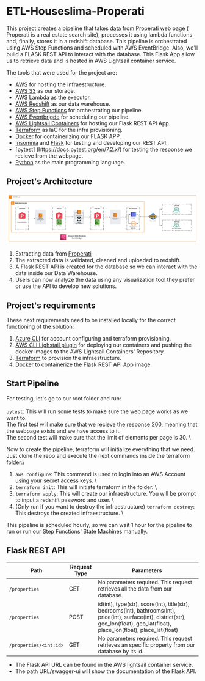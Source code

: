 # ETL-Houseslima-Properati

This project creates a pipeline that takes data from [Properati](https://www.properati.com.pe/) web page (
Properati is a real estate search site), processes it using lambda functions and, finally, stores it in a redshift database. This pipeline is orchestrated using AWS Step Functions and scheduled with AWS EventBridge.
Also, we'll build a FLASK REST API to interact with the database. This Flask App allow us to retrieve data and is hosted in AWS Lightsail container service.

The tools that were used for the project are:
- [AWS](https://aws.amazon.com/) for hosting the infraestructure.
- [AWS S3](https://aws.amazon.com/es/s3/) as our storage.
- [AWS Lambda](https://aws.amazon.com/es/lambda/) as the executor.
- [AWS Redshift](https://aws.amazon.com/redshift/) as our data warehouse.
- [AWS Step Functions](https://aws.amazon.com/step-functions/?nc1=h_ls) for orchestrating our pipeline.
- [AWS Eventbrigde](https://aws.amazon.com/eventbridge/) for scheduling our pipeline.
- [AWS Lightsail Containers](https://aws.amazon.com/es/lightsail/) for hosting our Flask REST API App.
- [Terraform](https://www.terraform.io/) as IaC for the infra provisioning.
- [Docker](https://www.docker.com/) for containerizing our FLASK APP.
- [Insomnia](https://insomnia.rest/) and [Flask](https://flask.palletsprojects.com/en/2.2.x/) for testing and developing our REST API.
- [pytest] (https://docs.pytest.org/en/7.2.x/) for testing the response we recieve from the webpage.
- [Python](https://www.python.org/) as the main programming language.

## Project's Architecture

![project_arch](https://github.com/SebasMBK/etl-houseslima-properati/blob/master/images/aws_arch.png) 

1. Extracting data from [Properati](https://www.properati.com.pe/)
2. The extracted data is validated, cleaned and uploaded to redshift.
3. A Flask REST API is created for the database so we can interact with the data inside our Data Warehouse.
4. Users can now analyze the data using any visualization tool they prefer or use the API to develop new solutions.

## Project's requirements
These next requirements need to be installed locally for the correct functioning of the solution:
1. [Azure CLI](https://learn.microsoft.com/en-us/cli/azure/install-azure-cli) for account configuring and terraform provisioning.
2. [AWS CLI Lighstail plugin](https://lightsail.aws.amazon.com/ls/docs/en_us/articles/amazon-lightsail-install-software) for deploying our containers and pushing the docker images to the AWS Lightsail Containers' Repository.
3. [Terraform](https://www.terraform.io/) to provision the infraestructure.
4. [Docker](https://www.docker.com/) to containerize the Flask REST API App image.

## Start Pipeline
For testing, let's go to our root folder and run: \
\
`pytest`: This will run some tests to make sure the web page works as we want to. \
          The first test will make sure that we recieve the response 200, meaning that the webpage exists and we have access to it.\
          The second test will make sure that the limit of elements per page is 30. \
          
Now to create the pipeline, terraform will initialize everything that we need. Just clone the repo and execute the next commands inside the terraform folder:\
1.  `aws configure`: This command is used to login into an AWS Account using your secret access keys. \
2.  `terraform init`: This will initiate terraform in the folder. \
3.  `terraform apply`: This will create our infraestructure. You will be prompt to input a redshift password and user. \
4.  (Only run if you want to destroy the infraestructure) `terraform destroy`: This destroys the created infraestructure. \

This pipeline is scheduled hourly, so we can wait 1 hour for the pipeline to run or run our Step Functions' State Machines manually.

## Flask REST API
|Path|Request Type| Parameters|
|---|---|---|
|`/properties`| GET| No parameters required. This request retrieves all the data from our database.|
|`/properties`| POST| id(int), type(str), score(int), title(str), bedrooms(int), bathrooms(int), price(int), surface(int), district(str), geo_lon(float), geo_lat(float), place_lon(float), place_lat(float)|
|`/properties/<int:id>`| GET| No parameters required. This request retrieves an specific property from our database by its id.|

- The Flask API URL can be found in the AWS lightsail container service.
- The path URL/swagger-ui will show the documentation of the Flask API.
